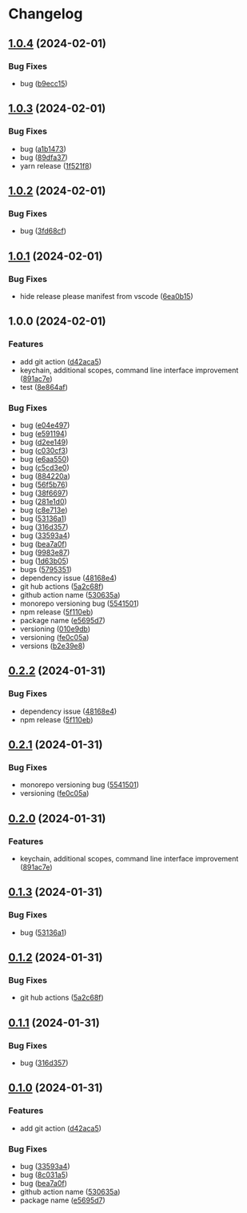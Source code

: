 # Changelog

## [1.0.4](https://github.com/sura0111/geminai/compare/geminai-v1.0.3...geminai-v1.0.4) (2024-02-01)


### Bug Fixes

* bug ([b9ecc15](https://github.com/sura0111/geminai/commit/b9ecc151bacdb2641175092feec3efafb8fe945e))

## [1.0.3](https://github.com/sura0111/geminai/compare/geminai-v1.0.2...geminai-v1.0.3) (2024-02-01)


### Bug Fixes

* bug ([a1b1473](https://github.com/sura0111/geminai/commit/a1b1473d5dc1faa34f80de0c106cb8c343431393))
* bug ([89dfa37](https://github.com/sura0111/geminai/commit/89dfa378f10f2fb85e420f540120df168ab5f3af))
* yarn release ([1f521f8](https://github.com/sura0111/geminai/commit/1f521f85108e619afe0838a15ca9ce046d980423))

## [1.0.2](https://github.com/sura0111/geminai/compare/geminai-v1.0.1...geminai-v1.0.2) (2024-02-01)


### Bug Fixes

* bug ([3fd68cf](https://github.com/sura0111/geminai/commit/3fd68cf36fb516099ed41a0bf7cefa999757129d))

## [1.0.1](https://github.com/sura0111/geminai/compare/geminai-v1.0.0...geminai-v1.0.1) (2024-02-01)


### Bug Fixes

* hide release please manifest from vscode ([6ea0b15](https://github.com/sura0111/geminai/commit/6ea0b158fd7f8a8fee3a9ca6ecdbfa803bc33044))

## 1.0.0 (2024-02-01)


### Features

* add git action ([d42aca5](https://github.com/sura0111/geminai/commit/d42aca554201befb4c35bfc4cb5d87795ee50f36))
* keychain, additional scopes, command line interface improvement ([891ac7e](https://github.com/sura0111/geminai/commit/891ac7ed2c65d609bb5483fb0fa553b836b613cc))
* test ([8e864af](https://github.com/sura0111/geminai/commit/8e864afafc67efa44e5960461ffa94ca76b0fd58))


### Bug Fixes

* bug ([e04e497](https://github.com/sura0111/geminai/commit/e04e497c057797201bda62f75d0d50f96075f1e4))
* bug ([e591194](https://github.com/sura0111/geminai/commit/e591194058c96ab385379b390852ce0a8d03737a))
* bug ([d2ee149](https://github.com/sura0111/geminai/commit/d2ee149455b7627ae4002930b523605a2c5a9fd7))
* bug ([c030cf3](https://github.com/sura0111/geminai/commit/c030cf3de21bdcca1c3de533a1d5ace2edd42320))
* bug ([e6aa550](https://github.com/sura0111/geminai/commit/e6aa550fadfccbf403b04f211c24b126b4ce7966))
* bug ([c5cd3e0](https://github.com/sura0111/geminai/commit/c5cd3e0c4428c6c2c53b22f1a8e5da42097ca995))
* bug ([884220a](https://github.com/sura0111/geminai/commit/884220a991559a5982f3e275efc3bcc07c543da2))
* bug ([56f5b76](https://github.com/sura0111/geminai/commit/56f5b765810212d1ba593b231151656fd552fe00))
* bug ([38f6697](https://github.com/sura0111/geminai/commit/38f6697301e97d834f564eb4d9d3a81b1b6e7726))
* bug ([281e1d0](https://github.com/sura0111/geminai/commit/281e1d07f4dc2508603a0516833eda8d67ebbb86))
* bug ([c8e713e](https://github.com/sura0111/geminai/commit/c8e713e37b76d2fca723349f6ee50ab6b0b46198))
* bug ([53136a1](https://github.com/sura0111/geminai/commit/53136a10d8ab2e3d74bd1f6c5f5d523ded975a93))
* bug ([316d357](https://github.com/sura0111/geminai/commit/316d3572032c73a845bd94909c092f9ce01db090))
* bug ([33593a4](https://github.com/sura0111/geminai/commit/33593a432ba3b900169de535f88048b4eaa2f39c))
* bug ([bea7a0f](https://github.com/sura0111/geminai/commit/bea7a0f66d9de5921b9fa91c699a6535ad24ed76))
* bug ([9983e87](https://github.com/sura0111/geminai/commit/9983e87b9b60461ae9146b8b5d98a80efde0a446))
* bug ([1d63b05](https://github.com/sura0111/geminai/commit/1d63b054a88e564e51a583607f10135de81252a4))
* bugs ([5795351](https://github.com/sura0111/geminai/commit/5795351ccbe949042c95161a1bd3d31508337849))
* dependency issue ([48168e4](https://github.com/sura0111/geminai/commit/48168e4e1c5fa4ef8e790c6d17532309ba921ae6))
* git hub actions ([5a2c68f](https://github.com/sura0111/geminai/commit/5a2c68fa25e5490bbd1ae5606e9a02fb649d3a4a))
* github action name ([530635a](https://github.com/sura0111/geminai/commit/530635a14ea47ac90deebd0f57095874d491c501))
* monorepo versioning bug ([5541501](https://github.com/sura0111/geminai/commit/55415011b20ed9b64cf900ebb18e431e1cf7f33e))
* npm release ([5f110eb](https://github.com/sura0111/geminai/commit/5f110eb482ac72d7846ee2746fca49a47f671b95))
* package name ([e5695d7](https://github.com/sura0111/geminai/commit/e5695d7a9f7aa9a01c2b2925e810aa5e792b526d))
* versioning ([010e9db](https://github.com/sura0111/geminai/commit/010e9db0586d6ba5017b67a5e33a307ca124c1c9))
* versioning ([fe0c05a](https://github.com/sura0111/geminai/commit/fe0c05af5797e2c4601b95024fa81f4b4f1d28a8))
* versions ([b2e39e8](https://github.com/sura0111/geminai/commit/b2e39e87470ba6db5e8e32275224213c410c99e3))

## [0.2.2](https://github.com/sura0111/geminai/compare/v0.2.1...v0.2.2) (2024-01-31)


### Bug Fixes

* dependency issue ([48168e4](https://github.com/sura0111/geminai/commit/48168e4e1c5fa4ef8e790c6d17532309ba921ae6))
* npm release ([5f110eb](https://github.com/sura0111/geminai/commit/5f110eb482ac72d7846ee2746fca49a47f671b95))

## [0.2.1](https://github.com/sura0111/geminai/compare/v0.2.0...v0.2.1) (2024-01-31)


### Bug Fixes

* monorepo versioning bug ([5541501](https://github.com/sura0111/geminai/commit/55415011b20ed9b64cf900ebb18e431e1cf7f33e))
* versioning ([fe0c05a](https://github.com/sura0111/geminai/commit/fe0c05af5797e2c4601b95024fa81f4b4f1d28a8))

## [0.2.0](https://github.com/sura0111/geminai/compare/v0.1.3...v0.2.0) (2024-01-31)


### Features

* keychain, additional scopes, command line interface improvement ([891ac7e](https://github.com/sura0111/geminai/commit/891ac7ed2c65d609bb5483fb0fa553b836b613cc))

## [0.1.3](https://github.com/sura0111/geminai/compare/v0.1.2...v0.1.3) (2024-01-31)


### Bug Fixes

* bug ([53136a1](https://github.com/sura0111/geminai/commit/53136a10d8ab2e3d74bd1f6c5f5d523ded975a93))

## [0.1.2](https://github.com/sura0111/geminai/compare/v0.1.1...v0.1.2) (2024-01-31)


### Bug Fixes

* git hub actions ([5a2c68f](https://github.com/sura0111/geminai/commit/5a2c68fa25e5490bbd1ae5606e9a02fb649d3a4a))

## [0.1.1](https://github.com/sura0111/geminai/compare/v0.1.0...v0.1.1) (2024-01-31)


### Bug Fixes

* bug ([316d357](https://github.com/sura0111/geminai/commit/316d3572032c73a845bd94909c092f9ce01db090))

## [0.1.0](https://github.com/sura0111/geminai/compare/0.0.1...v0.1.0) (2024-01-31)


### Features

* add git action ([d42aca5](https://github.com/sura0111/geminai/commit/d42aca554201befb4c35bfc4cb5d87795ee50f36))


### Bug Fixes

* bug ([33593a4](https://github.com/sura0111/geminai/commit/33593a432ba3b900169de535f88048b4eaa2f39c))
* bug ([8c031a5](https://github.com/sura0111/geminai/commit/8c031a5c9197e70a8b66b59381df51e483e6b9a1))
* bug ([bea7a0f](https://github.com/sura0111/geminai/commit/bea7a0f66d9de5921b9fa91c699a6535ad24ed76))
* github action name ([530635a](https://github.com/sura0111/geminai/commit/530635a14ea47ac90deebd0f57095874d491c501))
* package name ([e5695d7](https://github.com/sura0111/geminai/commit/e5695d7a9f7aa9a01c2b2925e810aa5e792b526d))
